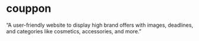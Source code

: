 # couppon
“A user-friendly website to display high brand offers with images, deadlines, and categories like cosmetics, accessories, and more.”
